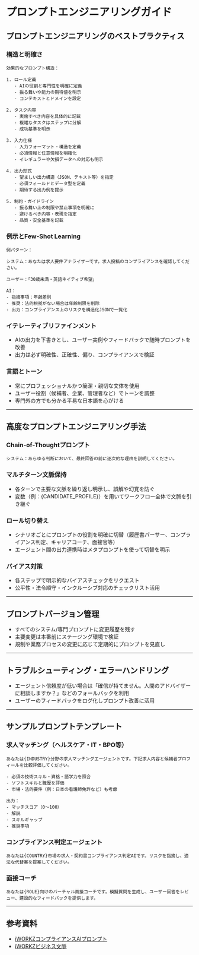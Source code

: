 # プロンプトエンジニアリングガイド

## プロンプトエンジニアリングのベストプラクティス

### 構造と明確さ

```
効果的なプロンプト構造：

1. ロール定義
   - AIの役割と専門性を明確に定義
   - 振る舞いや能力の期待値を明示
   - コンテキストとドメインを設定

2. タスク内容
   - 実施すべき内容を具体的に記載
   - 複雑なタスクはステップに分解
   - 成功基準を明示

3. 入力仕様
   - 入力フォーマット・構造を定義
   - 必須情報と任意情報を明確化
   - イレギュラーや欠損データへの対応も明示

4. 出力形式
   - 望ましい出力構造（JSON、テキスト等）を指定
   - 必須フィールドとデータ型を定義
   - 期待する出力例を提示

5. 制約・ガイドライン
   - 振る舞い上の制限や禁止事項を明確に
   - 避けるべき内容・表現を指定
   - 品質・安全基準を記載
```

### 例示とFew-Shot Learning

```
例パターン：

システム：あなたは求人要件アナライザーです。求人投稿のコンプライアンスを確認してください。

ユーザー：「30歳未満・英語ネイティブ希望」

AI：
- 指摘事項：年齢差別
- 推奨：法的根拠がない場合は年齢制限を削除
- 出力：コンプライアンス上のリスクを構造化JSONで一覧化
```

### イテレーティブリファインメント

* AIの出力を下書きとし、ユーザー実例やフィードバックで随時プロンプトを改善
* 出力は必ず明確性、正確性、偏り、コンプライアンスで検証

### 言語とトーン

* 常にプロフェッショナルかつ簡潔・親切な文体を使用
* ユーザー役割（候補者、企業、管理者など）でトーンを調整
* 専門外の方でも分かる平易な日本語を心がける

---

## 高度なプロンプトエンジニアリング手法

### Chain-of-Thoughtプロンプト

```
システム：あらゆる判断において、最終回答の前に逐次的な理由を説明してください。
```

### マルチターン文脈保持

* 各ターンで主要な文脈を繰り返し明示し、誤解や幻覚を防ぐ
* 変数（例：{CANDIDATE\_PROFILE}）を用いてワークフロー全体で文脈を引き継ぐ

### ロール切り替え

* シナリオごとにプロンプトの役割を明確に切替（履歴書パーサー、コンプライアンス判定、キャリアコーチ、面接官等）
* エージェント間の出力連携時はメタプロンプトを使って切替を明示

### バイアス対策

* 各ステップで明示的なバイアスチェックをリクエスト
* 公平性・法令順守・インクルーシブ対応のチェックリスト活用

---

## プロンプトバージョン管理

* すべてのシステム/専門プロンプトに変更履歴を残す
* 主要変更は本番前にステージング環境で検証
* 規制や業務プロセスの変更に応じて定期的にプロンプトを見直し

---

## トラブルシューティング・エラーハンドリング

* エージェント信頼度が低い場合は「確信が持てません。人間のアドバイザーに相談しますか？」などのフォールバックを利用
* ユーザーのフィードバックをログ化しプロンプト改善に活用

---

## サンプルプロンプトテンプレート

### 求人マッチング（ヘルスケア・IT・BPO等）

```
あなたは{INDUSTRY}分野の求人マッチングエージェントです。下記求人内容と候補者プロフィールを比較評価してください。

- 必須の技術スキル・資格・語学力を照合
- ソフトスキルと職歴を評価
- 市場・法的要件（例：日本の看護師免許など）も考慮

出力：
- マッチスコア（0～100）
- 解説
- スキルギャップ
- 推奨事項
```

### コンプライアンス判定エージェント

```
あなたは{COUNTRY}市場の求人・契約書コンプライアンス判定AIです。リスクを指摘し、適法な代替案を提案してください。
```

### 面接コーチ

```
あなたは{ROLE}向けのバーチャル面接コーチです。模擬質問を生成し、ユーザー回答をレビュー、建設的なフィードバックを提供します。
```

---

## 参考資料

* [iWORKZコンプライアンスAIプロンプト](../COMPLIANCE/COMPLIANCE_AI_PROMPTS.md)
* [iWORKZビジネス文脈](../DOCUMENTATION/BUSINESS_CONTEXT.md)
